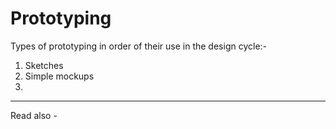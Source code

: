 # Prototyping

Types of prototyping in order of their use in the design cycle:-
1) Sketches
2) Simple mockups
3) 

---
Read also - 